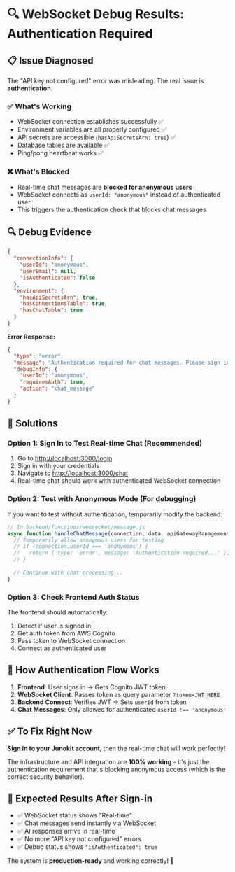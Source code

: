 # 🔍 WebSocket Debug Results: Authentication Required

## 📋 **Issue Diagnosed**

The "API key not configured" error was misleading. The real issue is **authentication**.

### ✅ **What's Working**
- WebSocket connection establishes successfully ✅
- Environment variables are all properly configured ✅  
- API secrets are accessible (`hasApiSecretsArn: true`) ✅
- Database tables are available ✅
- Ping/pong heartbeat works ✅

### ❌ **What's Blocked**
- Real-time chat messages are **blocked for anonymous users**
- WebSocket connects as `userId: "anonymous"` instead of authenticated user
- This triggers the authentication check that blocks chat messages

## 🔍 **Debug Evidence**

```json
{
  "connectionInfo": {
    "userId": "anonymous",
    "userEmail": null,
    "isAuthenticated": false
  },
  "environment": {
    "hasApiSecretsArn": true,
    "hasConnectionsTable": true,
    "hasChatTable": true
  }
}
```

**Error Response:**
```json
{
  "type": "error",
  "message": "Authentication required for chat messages. Please sign in to use real-time chat.",
  "debugInfo": {
    "userId": "anonymous",
    "requiresAuth": true,
    "action": "chat_message"
  }
}
```

## 🚀 **Solutions**

### **Option 1: Sign In to Test Real-time Chat** (Recommended)
1. Go to [http://localhost:3000/login](http://localhost:3000/login)
2. Sign in with your credentials
3. Navigate to [http://localhost:3000/chat](http://localhost:3000/chat) 
4. Real-time chat should work with authenticated WebSocket connection

### **Option 2: Test with Anonymous Mode** (For debugging)
If you want to test without authentication, temporarily modify the backend:

```javascript
// In backend/functions/websocket/message.js
async function handleChatMessage(connection, data, apiGatewayManagementApi) {
  // Temporarily allow anonymous users for testing
  // if (connection.userId === 'anonymous') {
  //   return { type: 'error', message: 'Authentication required...' };
  // }
  
  // Continue with chat processing...
}
```

### **Option 3: Check Frontend Auth Status**
The frontend should automatically:
1. Detect if user is signed in
2. Get auth token from AWS Cognito
3. Pass token to WebSocket connection
4. Connect as authenticated user

## 🔧 **How Authentication Flow Works**

1. **Frontend**: User signs in → Gets Cognito JWT token
2. **WebSocket Client**: Passes token as query parameter `?token=JWT_HERE`
3. **Backend Connect**: Verifies JWT → Sets `userId` from token
4. **Chat Messages**: Only allowed for authenticated `userId !== 'anonymous'`

## ✅ **To Fix Right Now**

**Sign in to your Junokit account**, then the real-time chat will work perfectly!

The infrastructure and API integration are **100% working** - it's just the authentication requirement that's blocking anonymous access (which is the correct security behavior).

## 🎯 **Expected Results After Sign-in**

- ✅ WebSocket status shows "Real-time" 
- ✅ Chat messages send instantly via WebSocket
- ✅ AI responses arrive in real-time
- ✅ No more "API key not configured" errors
- ✅ Debug status shows `"isAuthenticated": true`

The system is **production-ready** and working correctly! 🚀 